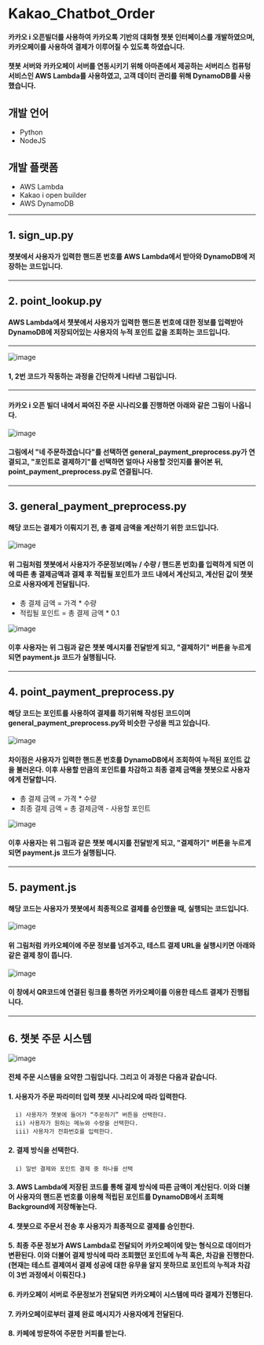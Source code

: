 # Kakao_Chatbot_Order

#### 카카오 i 오픈빌더를 사용하여 카카오톡 기반의 대화형 챗봇 인터페이스를 개발하였으며, 카카오페이를 사용하여 결제가 이루어질 수 있도록 하였습니다.   
#### 챗봇 서버와 카카오페이 서버를 연동시키기 위해 아마존에서 제공하는 서버리스 컴퓨텅 서비스인 AWS Lambda를 사용하였고, 고객 데이터 관리를 위해 DynamoDB를 사용했습니다.

## 개발 언어
  - Python
  - NodeJS
  
## 개발 플랫폼
  - AWS Lambda
  - Kakao i open builder
  - AWS DynamoDB

<hr/>

## 1. sign_up.py
#### 챗봇에서 사용자가 입력한 핸드폰 번호를 AWS Lambda에서 받아와 DynamoDB에 저장하는 코드입니다.

<hr/>

## 2. point_lookup.py
#### AWS Lambda에서 챗봇에서 사용자가 입력한 핸드폰 번호에 대한 정보를 입력받아 DynamoDB에 저장되어있는 사용자의 누적 포인트 값을 조회하는 코드입니다.

<hr/>

![image](https://user-images.githubusercontent.com/55127182/109089643-ece01a00-7754-11eb-80f7-820b9e5a5c95.png)
#### 1, 2번 코드가 작동하는 과정을 간단하게 나타낸 그림입니다.

<hr/>

#### 카카오 i 오픈 빌더 내에서 짜여진 주문 시나리오를 진행하면 아래와 같은 그림이 나옵니다.
![image](https://user-images.githubusercontent.com/55127182/109092429-dab4aa80-7759-11eb-9a6c-d68840f5b588.png)
#### 그림에서 "네 주문하겠습니다"를 선택하면 general_payment_preprocess.py가 연결되고, "포인트로 결제하기"를 선택하면 얼마나 사용할 것인지를 물어본 뒤, point_payment_preprocess.py로 연결됩니다.

<hr/>

## 3. general_payment_preprocess.py
#### 해당 코드는 결제가 이뤄지기 전, 총 결제 금액을 계산하기 위한 코드입니다.   
![image](https://user-images.githubusercontent.com/55127182/109089825-3f213b00-7755-11eb-947c-2211f297f33f.png)
#### 위 그림처럼 챗봇에서 사용자가 주문정보(메뉴 / 수량 / 핸드폰 번호)를 입력하게 되면 이에 따른 총 결제금액과 결제 후 적립될 포인트가 코드 내에서 계산되고, 계산된 값이 챗봇으로 사용자에게 전달됩니다.   
  - 총 결제 금액 = 가격 * 수량
  - 적립될 포인트 = 총 결제 금액 * 0.1    

![image](https://user-images.githubusercontent.com/55127182/109089953-83acd680-7755-11eb-84a2-5cef1520ccb3.png)
#### 이후 사용자는 위 그림과 같은 챗봇 메시지를 전달받게 되고, "결제하기" 버튼을 누르게 되면 payment.js 코드가 실행됩니다.

<hr/>

## 4. point_payment_preprocess.py
#### 해당 코드는 포인트를 사용하여 결제를 하기위해 작성된 코드이며 general_payment_preprocess.py와 비슷한 구성을 띄고 있습니다.   
![image](https://user-images.githubusercontent.com/55127182/109091160-988a6980-7757-11eb-8eff-4036b60ceb10.png)
#### 차이점은 사용자가 입력한 핸드폰 번호를 DynamoDB에서 조회하여 누적된 포인트 값을 불러온다. 이후 사용할 만큼의 포인트를 차감하고 최종 결제 금액을 챗봇으로 사용자에게 전달합니다.
  - 총 결제 금액 = 가격 * 수량
  - 최종 결제 금액 = 총 결제금액 - 사용할 포인트     

![image](https://user-images.githubusercontent.com/55127182/109091090-7f81b880-7757-11eb-9670-1ce16223815c.png)
#### 이후 사용자는 위 그림과 같은 챗봇 메시지를 전달받게 되고, "결제하기" 버튼을 누르게 되면 payment.js 코드가 실행됩니다.

<hr/>

## 5. payment.js
#### 해당 코드는 사용자가 챗봇에서 최종적으로 결제를 승인했을 때, 실행되는 코드입니다.   
![image](https://user-images.githubusercontent.com/55127182/109090522-6debe100-7756-11eb-89a1-e8228eb8e2fa.png)
#### 위 그림처럼 카카오페이에 주문 정보를 넘겨주고, 테스트 결제 URL을 실행시키면 아래와 같은 결제 창이 뜹니다.
![image](https://user-images.githubusercontent.com/55127182/109091010-4fd2b080-7757-11eb-9f79-2d3cd0d42d58.png)
#### 이 창에서 QR코드에 연결된 링크를 통하면 카카오페이를 이용한 테스트 결제가 진행됩니다.

<hr/>

## 6. 챗봇 주문 시스템 
![image](https://user-images.githubusercontent.com/55127182/109091410-12baee00-7758-11eb-912d-e3d4e53b6663.png)
#### 전체 주문 시스템을 요약한 그림입니다. 그리고 이 과정은 다음과 같습니다.      
  #### 1. 사용자가 주문 파라미터 입력 챗봇 시나리오에 따라 입력한다.     

      i) 사용자가 챗봇에 들어가 “주문하기” 버튼을 선택한다.   
      ii) 사용자가 원하는 메뉴와 수량을 선택한다.   
      iii) 사용자가 전화번호를 입력한다.   
      

  #### 2. 결제 방식을 선택한다.   
  
      i) 일반 결제와 포인트 결제 중 하나를 선택   
      
  #### 3. AWS Lambda에 저장된 코드를 통해 결제 방식에 따른 금액이 계산된다. 이와 더불어 사용자의 핸드폰 번호를 이용해 적립된 포인트를 DynamoDB에서 조회해 Background에 저장해놓는다.   
  #### 4. 챗봇으로 주문서 전송 후 사용자가 최종적으로 결제를 승인한다.   
  #### 5. 최종 주문 정보가 AWS Lambda로 전달되어 카카오페이에 맞는 형식으로 데이터가 변환된다. 이와 더불어 결제 방식에 따라 조회했던 포인트에 누적 혹은, 차감을 진행한다. (현재는 테스트 결제여서 결제 성공에 대한 유무을 알지 못하므로 포인트의 누적과 차감이 3번 과정에서 이뤄진다.)   
  #### 6. 카카오페이 서버로 주문정보가 전달되면 카카오페이 시스템에 따라 결제가 진행된다.   
  #### 7. 카카오페이로부터 결제 완료 메시지가 사용자에게 전달된다.   
  #### 8. 카페에 방문하여 주문한 커피를 받는다.   



